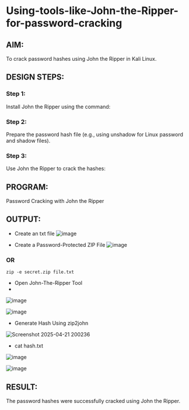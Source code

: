 # Using-tools-like-John-the-Ripper-for-password-cracking
## AIM:
To crack password hashes using John the Ripper in Kali Linux.

## DESIGN STEPS:
### Step 1:
Install John the Ripper using the command:

### Step 2:
Prepare the password hash file (e.g., using unshadow for Linux password and shadow files).


### Step 3:
Use John the Ripper to crack the hashes:

## PROGRAM:
Password Cracking with John the Ripper

## OUTPUT:
- Create an txt file 
![image](https://github.com/user-attachments/assets/e7328b13-1938-444d-bb77-6be3377f430e)

-  Create a Password-Protected ZIP File 
![image](https://github.com/user-attachments/assets/46f87c52-2b2c-48a3-916f-aaaa53cc687d)

### OR
```
zip -e secret.zip file.txt
```

- Open John-The-Ripper Tool
- 
![image](https://github.com/user-attachments/assets/fae39a60-9f20-474e-b7a1-9132d5d1d88a)

![image](https://github.com/user-attachments/assets/333966f0-b113-4cca-b707-9f2d1c20a572)

- Generate Hash Using zip2john
 
![Screenshot 2025-04-21 200236](https://github.com/user-attachments/assets/2a9a53f8-f51e-462c-979e-6d346b720280)

- cat hash.txt

![image](https://github.com/user-attachments/assets/18aa5639-556a-4a63-b983-7e6d674aac6b)

![image](https://github.com/user-attachments/assets/10c4fe4f-e04d-4d44-829d-036cf0d7f34f)


## RESULT:
The password hashes were successfully cracked using John the Ripper.
